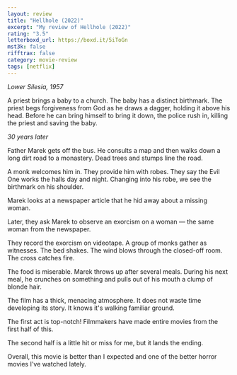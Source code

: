 ```yaml
---
layout: review
title: "Hellhole (2022)"
excerpt: "My review of Hellhole (2022)"
rating: "3.5"
letterboxd_url: https://boxd.it/5iToGn
mst3k: false
rifftrax: false
category: movie-review
tags: [netflix]
---
```


<i>Lower Silesia, 1957</i>

A priest brings a baby to a church. The baby has a distinct birthmark. The priest begs forgiveness from God as he draws a dagger, holding it above his head. Before he can bring himself to bring it down, the police rush in, killing the priest and saving the baby.

<i>30 years later</i>

Father Marek gets off the bus. He consults a map and then walks down a long dirt road to a monastery. Dead trees and stumps line the road.

A monk welcomes him in. They provide him with robes. They say the Evil One works the halls day and night. Changing into his robe, we see the birthmark on his shoulder.

Marek looks at a newspaper article that he hid away about a missing woman.

Later, they ask Marek to observe an exorcism on a woman — the same woman from the newspaper.

They record the exorcism on videotape. A group of monks gather as witnesses. The bed shakes. The wind blows through the closed-off room. The cross catches fire.

The food is miserable. Marek throws up after several meals. During his next meal, he crunches on something and pulls out of his mouth a clump of blonde hair.

The film has a thick, menacing atmosphere. It does not waste time developing its story. It knows it's walking familiar ground.

The first act is top-notch! Filmmakers have made entire movies from the first half of this.

The second half is a little hit or miss for me, but it lands the ending.

Overall, this movie is better than I expected and one of the better horror movies I've watched lately.
